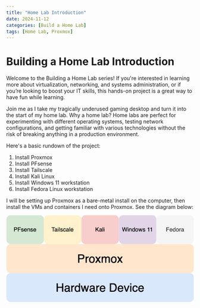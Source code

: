 ```yaml
--- 
title: "Home Lab Introduction"
date: 2024-11-12
categories: [Build a Home Lab]
tags: [Home Lab, Proxmox]
---
```




# Building a Home Lab Introduction

Welcome to the Building a Home Lab series! If you're interested in learning more about virtualization, networking, and systems administration, or if you’re looking to boost your IT skills, this hands-on project is a great way to have fun while learning.

Join me as I take my tragically underused gaming desktop and turn it into the start of my home lab. Why a home lab? Home labs are perfect for experimenting with different operating systems, testing network configurations, and getting familiar with various technologies without the risk of breaking anything in a production environment. 

Here's a basic rundown of the project:

1. Install Proxmox
2. Install PFsense
3. Install Tailscale
4. Install Kali Linux
5. Install Windows 11 workstation
6. Install Fedora Linux workstation

I will be setting up Proxmox as a bare-metal install on the computer, then install the VMs and containers I need onto Proxmox. See the diagram below:

![Proxmox Hypervisor Example Diagram](/assets/img/posts/2024-11-12-Home-Lab-Introduction/Home-Lab-Introduction.png)


